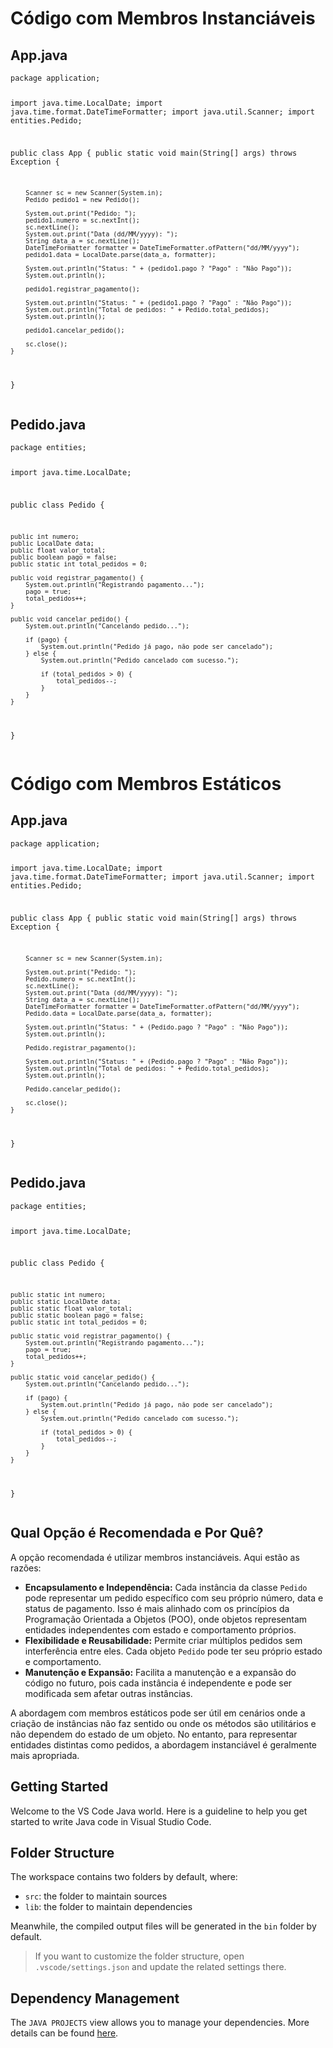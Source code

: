 <!DOCTYPE html>
<html>
<head>
    <title>Código com Membros Instanciáveis</title>
</head>
<body>
    <h1>Código com Membros Instanciáveis</h1>

<h2>App.java</h2>
    <pre>
<code>package application;

import java.time.LocalDate;
import java.time.format.DateTimeFormatter;
import java.util.Scanner;
import entities.Pedido;

public class App {
    public static void main(String[] args) throws Exception {

        Scanner sc = new Scanner(System.in);
        Pedido pedido1 = new Pedido();

        System.out.print("Pedido: ");
        pedido1.numero = sc.nextInt();
        sc.nextLine();
        System.out.print("Data (dd/MM/yyyy): ");
        String data_a = sc.nextLine();
        DateTimeFormatter formatter = DateTimeFormatter.ofPattern("dd/MM/yyyy");
        pedido1.data = LocalDate.parse(data_a, formatter);

        System.out.println("Status: " + (pedido1.pago ? "Pago" : "Não Pago"));
        System.out.println();

        pedido1.registrar_pagamento();

        System.out.println("Status: " + (pedido1.pago ? "Pago" : "Não Pago"));
        System.out.println("Total de pedidos: " + Pedido.total_pedidos);
        System.out.println();

        pedido1.cancelar_pedido();

        sc.close();
    }
}
</code>
    </pre>

 <h2>Pedido.java</h2>
    <pre>
<code>package entities;

import java.time.LocalDate;

public class Pedido {

    public int numero;
    public LocalDate data;
    public float valor_total;
    public boolean pago = false;
    public static int total_pedidos = 0;

    public void registrar_pagamento() {
        System.out.println("Registrando pagamento...");
        pago = true;
        total_pedidos++;
    }

    public void cancelar_pedido() {
        System.out.println("Cancelando pedido...");

        if (pago) {
            System.out.println("Pedido já pago, não pode ser cancelado");
        } else {
            System.out.println("Pedido cancelado com sucesso.");

            if (total_pedidos > 0) {
                total_pedidos--;
            }
        }
    }
}
</code>
    </pre>
</body>
</html>


<!DOCTYPE html>
<html>
<head>
    <title>Código com Membros Estáticos</title>
</head>
<body>
    <h1>Código com Membros Estáticos</h1>

<h2>App.java</h2>
    <pre>
<code>package application;

import java.time.LocalDate;
import java.time.format.DateTimeFormatter;
import java.util.Scanner;
import entities.Pedido;

public class App {
    public static void main(String[] args) throws Exception {

        Scanner sc = new Scanner(System.in);

        System.out.print("Pedido: ");
        Pedido.numero = sc.nextInt();
        sc.nextLine();
        System.out.print("Data (dd/MM/yyyy): ");
        String data_a = sc.nextLine();
        DateTimeFormatter formatter = DateTimeFormatter.ofPattern("dd/MM/yyyy");
        Pedido.data = LocalDate.parse(data_a, formatter);

        System.out.println("Status: " + (Pedido.pago ? "Pago" : "Não Pago"));
        System.out.println();

        Pedido.registrar_pagamento();

        System.out.println("Status: " + (Pedido.pago ? "Pago" : "Não Pago"));
        System.out.println("Total de pedidos: " + Pedido.total_pedidos);
        System.out.println();

        Pedido.cancelar_pedido();

        sc.close();
    }
}
</code>
    </pre>

<h2>Pedido.java</h2>
    <pre>
<code>package entities;

import java.time.LocalDate;

public class Pedido {

    public static int numero;
    public static LocalDate data;
    public static float valor_total;
    public static boolean pago = false;
    public static int total_pedidos = 0;

    public static void registrar_pagamento() {
        System.out.println("Registrando pagamento...");
        pago = true;
        total_pedidos++;
    }

    public static void cancelar_pedido() {
        System.out.println("Cancelando pedido...");

        if (pago) {
            System.out.println("Pedido já pago, não pode ser cancelado");
        } else {
            System.out.println("Pedido cancelado com sucesso.");

            if (total_pedidos > 0) {
                total_pedidos--;
            }
        }
    }
}
</code>
    </pre>

<h2>Qual Opção é Recomendada e Por Quê?</h2>
    <p>A opção recomendada é utilizar membros instanciáveis. Aqui estão as razões:</p>
    <ul>
        <li><b>Encapsulamento e Independência:</b> Cada instância da classe <code>Pedido</code> pode representar um pedido específico com seu próprio número, data e status de pagamento. Isso é mais alinhado com os princípios da Programação Orientada a Objetos (POO), onde objetos representam entidades independentes com estado e comportamento próprios.</li>
        <li><b>Flexibilidade e Reusabilidade:</b> Permite criar múltiplos pedidos sem interferência entre eles. Cada objeto <code>Pedido</code> pode ter seu próprio estado e comportamento.</li>
        <li><b>Manutenção e Expansão:</b> Facilita a manutenção e a expansão do código no futuro, pois cada instância é independente e pode ser modificada sem afetar outras instâncias.</li>
    </ul>
    <p>A abordagem com membros estáticos pode ser útil em cenários onde a criação de instâncias não faz sentido ou onde os métodos são utilitários e não dependem do estado de um objeto. No entanto, para representar entidades distintas como pedidos, a abordagem instanciável é geralmente mais apropriada.</p>
</body>
</html>




## Getting Started

Welcome to the VS Code Java world. Here is a guideline to help you get started to write Java code in Visual Studio Code.

## Folder Structure

The workspace contains two folders by default, where:

- `src`: the folder to maintain sources
- `lib`: the folder to maintain dependencies

Meanwhile, the compiled output files will be generated in the `bin` folder by default.

> If you want to customize the folder structure, open `.vscode/settings.json` and update the related settings there.

## Dependency Management

The `JAVA PROJECTS` view allows you to manage your dependencies. More details can be found [here](https://github.com/microsoft/vscode-java-dependency#manage-dependencies).
